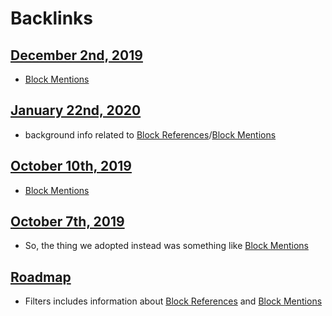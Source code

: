 
# Backlinks
## [December 2nd, 2019](<December 2nd, 2019.md>)
- [Block Mentions](<Block Mentions.md>)

## [January 22nd, 2020](<January 22nd, 2020.md>)
- background info related to [Block References](<Block References.md>)/[Block Mentions](<Block Mentions.md>)

## [October 10th, 2019](<October 10th, 2019.md>)
- [Block Mentions](<Block Mentions.md>)

## [October 7th, 2019](<October 7th, 2019.md>)
- So, the thing we adopted instead was something like [Block Mentions](<Block Mentions.md>)

## [Roadmap](<Roadmap.md>)
- Filters includes information about [Block References](<Block References.md>) and [Block Mentions](<Block Mentions.md>)

